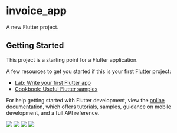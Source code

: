 # invoice_app

A new Flutter project.

## Getting Started

This project is a starting point for a Flutter application.

A few resources to get you started if this is your first Flutter project:

- [Lab: Write your first Flutter app](https://docs.flutter.dev/get-started/codelab)
- [Cookbook: Useful Flutter samples](https://docs.flutter.dev/cookbook)

For help getting started with Flutter development, view the
[online documentation](https://docs.flutter.dev/), which offers tutorials,
samples, guidance on mobile development, and a full API reference.

<p>
  <img src="https://github.com/Jenish09x/invoice_application/assets/134168824/5c542c42-cfb5-4854-ac0c-c4c8a07c7285">
  <img src="https://github.com/Jenish09x/invoice_application/assets/134168824/f52435b6-ebf8-4ff2-9ea7-d45a02a828f5">
  <img src="https://github.com/Jenish09x/invoice_application/assets/134168824/79b90a29-7c91-4011-9f44-d96cbaa2f2d4">
  <img src="https://github.com/Jenish09x/invoice_application/assets/134168824/0a536d2c-920a-4170-b1ba-1cf01d36aef9">
</p>
